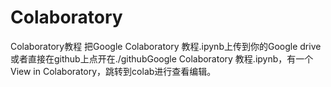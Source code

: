 # Colaboratory
Colaboratory教程
把Google Colaboratory 教程.ipynb上传到你的Google drive或者直接在github上点开在./githubGoogle Colaboratory 教程.ipynb，有一个
View in Colaboratory，跳转到colab进行查看编辑。
